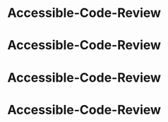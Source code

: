 # Accessible-Code-Review
# Accessible-Code-Review
# Accessible-Code-Review
# Accessible-Code-Review
